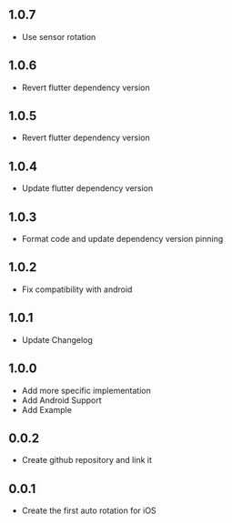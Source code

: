 ## 1.0.7
* Use sensor rotation 

## 1.0.6
* Revert flutter dependency version 

## 1.0.5
* Revert flutter dependency version 

## 1.0.4
* Update flutter dependency version

## 1.0.3
* Format code and update dependency version pinning

## 1.0.2
* Fix compatibility with android

## 1.0.1
* Update Changelog

## 1.0.0
* Add more specific implementation
* Add Android Support
* Add Example

## 0.0.2

* Create github repository and link it

## 0.0.1

* Create the first auto rotation for iOS
